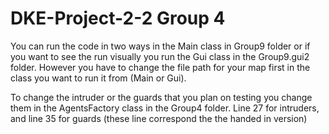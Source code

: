 # DKE-Project-2-2 Group 4

You can run the code in two ways in the Main class in Group9 folder or if you want to see the run visually you run the Gui class in the Group9.gui2 folder.
However you have to change the file path for your map first in the class you want to run it from (Main or Gui).


To change the intruder or the guards that you plan on testing you change them in the AgentsFactory class in the Group4 folder.
Line 27 for intruders, and line 35 for guards (these line correspond the the handed in version)
